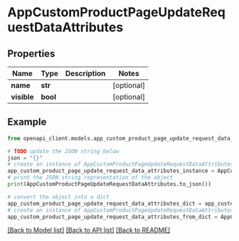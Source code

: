 # AppCustomProductPageUpdateRequestDataAttributes


## Properties

Name | Type | Description | Notes
------------ | ------------- | ------------- | -------------
**name** | **str** |  | [optional] 
**visible** | **bool** |  | [optional] 

## Example

```python
from openapi_client.models.app_custom_product_page_update_request_data_attributes import AppCustomProductPageUpdateRequestDataAttributes

# TODO update the JSON string below
json = "{}"
# create an instance of AppCustomProductPageUpdateRequestDataAttributes from a JSON string
app_custom_product_page_update_request_data_attributes_instance = AppCustomProductPageUpdateRequestDataAttributes.from_json(json)
# print the JSON string representation of the object
print(AppCustomProductPageUpdateRequestDataAttributes.to_json())

# convert the object into a dict
app_custom_product_page_update_request_data_attributes_dict = app_custom_product_page_update_request_data_attributes_instance.to_dict()
# create an instance of AppCustomProductPageUpdateRequestDataAttributes from a dict
app_custom_product_page_update_request_data_attributes_from_dict = AppCustomProductPageUpdateRequestDataAttributes.from_dict(app_custom_product_page_update_request_data_attributes_dict)
```
[[Back to Model list]](../README.md#documentation-for-models) [[Back to API list]](../README.md#documentation-for-api-endpoints) [[Back to README]](../README.md)


